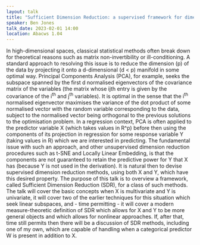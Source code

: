 ```yaml
---
layout: talk
title: "Sufficient Dimension Reduction: a supervised framework for dimension reduction in regression"
speaker: Ben Jones
talk_date: 2023-02-01 14:00
location: Abacws 1.04
---
```

In high-dimensional spaces, classical statistical methods often break down for theoretical reasons such as matrix non-invertibility or ill-conditioning. A standard approach to resolving this issue is to reduce the dimension (p) of the data by projecting it onto a d-dimensional (d < p) manifold in some optimal way. Principal Components Analysis (PCA), for example, seeks the subspace spanned by the first d normalised eigenvectors of the covariance matrix of the variables (the matrix whose ijth entry is given by the covariance of the i<sup>th</sup> and j<sup>th</sup> variables). It is optimal in the sense that the i<sup>th</sup> normalised eigenvector maximises the variance of the dot product of some normalised vector with the random variable corresponding to the data, subject to the normalised vector being orthogonal to the previous solutions to the optimisation problem. In a regression context, PCA is often applied to the predictor variable X (which takes values in R^p) before then using the components of its projection in regression for some response variable Y (taking values in R) which we are interested in predicting. The fundamental issue with such an approach, and other unsupervised dimension reduction procedures such as t-SNE and Locally Linear Embedding, is that the components are not guaranteed to retain the predictive power for Y that X has (because Y is not used in the derivation). It is natural then to devise supervised dimension reduction methods, using both X and Y, which have this desired property. The purpose of this talk is to overview a framework, called Sufficient Dimension Reduction (SDR), for a class of such methods. The talk will cover the basic concepts when X is multivariate and Y is univariate, it will cover two of the earlier techniques for this situation which seek linear subspaces, and - time permitting - it will cover a modern measure-theoretic definition of SDR which allows for X and Y to be more general objects and which allows for nonlinear approaches. If, after that, time still permits then there will be a discussion of SDR methods, including one of my own, which are capable of handling when a categorical predictor W is present in addition to X.
